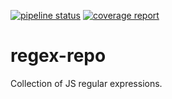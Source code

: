 [![pipeline status](https://gitlab.com/liquidlabs/regex-repo/badges/master/pipeline.svg)](https://gitlab.com/liquidlabs/regex-repo/commits/master)
[![coverage report](https://gitlab.com/liquidlabs/regex-repo/badges/master/coverage.svg)](https://gitlab.com/liquidlabs/regex-repo/commits/master)

# regex-repo

Collection of JS regular expressions.
